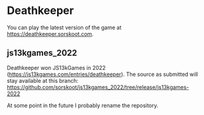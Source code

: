 # Deathkeeper

You can play the latest version of the game at https://deathkeeper.sorskoot.com. 

## js13kgames_2022

Deathkeeper won JS13kGames in 2022 (https://js13kgames.com/entries/deathkeeper). The source as submitted will stay available at this branch: https://github.com/sorskoot/js13kgames_2022/tree/release/js13kgames-2022 

At some point in the future I probably rename the repository. 

